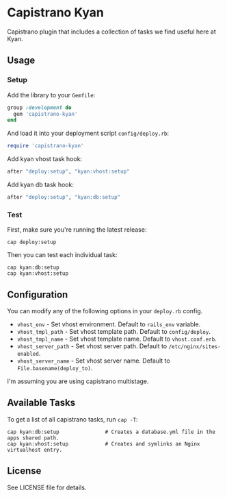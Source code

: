 # Capistrano Kyan

Capistrano plugin that includes a collection of tasks we find useful here at Kyan.

## Usage

### Setup

Add the library to your `Gemfile`:

```ruby
group :development do
  gem 'capistrano-kyan'
end
```

And load it into your deployment script `config/deploy.rb`:

```ruby
require 'capistrano-kyan'
```

Add kyan vhost task hook:

```ruby
after "deploy:setup", "kyan:vhost:setup"
```

Add kyan db task hook:

```ruby
after "deploy:setup", "kyan:db:setup"
```

### Test

First, make sure you're running the latest release:

```
cap deploy:setup
```

Then you can test each individual task:

```
cap kyan:db:setup
cap kyan:vhost:setup
```

## Configuration

You can modify any of the following options in your `deploy.rb` config.

- `vhost_env` - Set vhost environment. Default to `rails_env` variable.
- `vhost_tmpl_path` - Set vhost template path. Default to `config/deploy`.
- `vhost_tmpl_name` - Set vhost template name. Default to `vhost.conf.erb`.
- `vhost_server_path` - Set vhost server path. Default to `/etc/nginx/sites-enabled`.
- `vhost_server_name` - Set vhost server name. Default to `File.basename(deploy_to)`.

I'm assuming you are using capistrano multistage.

## Available Tasks

To get a list of all capistrano tasks, run `cap -T`:

```
cap kyan:db:setup               # Creates a database.yml file in the apps shared path.
cap kyan:vhost:setup            # Creates and symlinks an Nginx virtualhost entry.
```

## License

See LICENSE file for details.